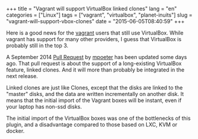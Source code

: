 +++
title = "Vagrant will support VirtualBox linked clones"
lang = "en"
categories = ["Linux"]
tags = ["vagrant", "virtualbox", "planet-inuits"]
slug = "vagrant-will-support-vbox-clones"
date = "2015-06-05T08:40:59"
+++

Here is a good news for the [vagrant](http://vagrantup.com) users that still use VirtualBox.
While vagrant has support for many other providers, I guess that VirtualBox is probably still
in the top 3.

A September 2014 [Pull Request](https://github.com/mitchellh/vagrant/pull/4484) by [mpoeter](https://github.com/mpoeter) has been updated some days ago. That
pull request is about the support of a long-existing VirtualBox feature, linked clones.
And it will more than probably be integrated in the next release.

Linked clones are just like Clones, except that the disks are linked to the "master"
disks, and the data are written incrementally on another disk. It means that the initial import
of the Vagrant boxes will be instant, even if your laptop has non-ssd disks.

The initial import of the VirtualBox boxes was one of the bottlenecks of this plugin,
and a disadvantage compared to those based on LXC, KVM or docker.
